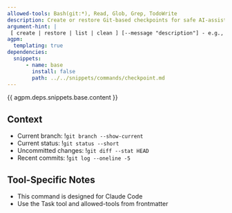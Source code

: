 ```yaml
---
allowed-tools: Bash(git:*), Read, Glob, Grep, TodoWrite
description: Create or restore Git-based checkpoints for safe AI-assisted editing
argument-hint: |
 [ create | restore | list | clean ] [--message "description"] - e.g., "create --message 'Before refactoring cache module'" or "restore HEAD~1"
agpm:
  templating: true
dependencies:
  snippets:
      - name: base
        install: false
        path: ../../snippets/commands/checkpoint.md
---
```


{{ agpm.deps.snippets.base.content }}

## Context

- Current branch: !`git branch --show-current`
- Current status: !`git status --short`
- Uncommitted changes: !`git diff --stat HEAD`
- Recent commits: !`git log --oneline -5`

## Tool-Specific Notes

- This command is designed for Claude Code
- Use the Task tool and allowed-tools from frontmatter
